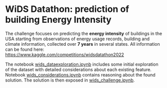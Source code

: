 # WiDS Datathon: prediction of building Energy Intensity

The challenge focuses on predicting the **energy intensity** of buildings in the USA starting from observations of energy usage records, building and climate information, collected over **7 years** in several states.
All information can be found here: https://www.kaggle.com/competitions/widsdatathon2022 

The notebook [wids_dataexploration.ipynb](wids_dataexploration.ipynb) includes some initial exploration of the dataset with detailed considerations about each existing feature. Notebook [wids_considerations.ipynb](wids_considerations.ipynb) contains reasoning about the found solution. The solution is then exposed in [wids_challenge.ipynb](wids_challenge.ipynb).

